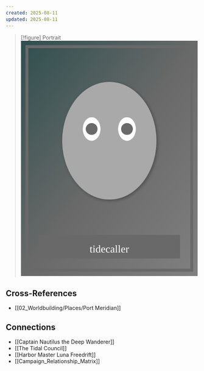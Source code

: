 ```yaml
---
created: 2025-08-11
updated: 2025-08-11
---
```


> [!figure] Portrait
![](04_Resources/Assets/Portraits/portrait-npc-the-tidecaller-the-tidecaller.svg)




## Cross-References

- [[02_Worldbuilding/Places/Port Meridian]]


## Connections

- [[Captain Nautilus the Deep Wanderer]]
- [[The Tidal Council]]
- [[Harbor Master Luna Freedrift]]
- [[Campaign_Relationship_Matrix]]
